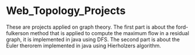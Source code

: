 # Web_Topology_Projects

These are projects applied on graph theory.
The first part is about the ford-fulkerson method that is applied to compute the maximum flow in a residual graph, it is implemented in java using DFS.
The second part is about the Euler therorem implemented in java using Hierholzers algorithm.
